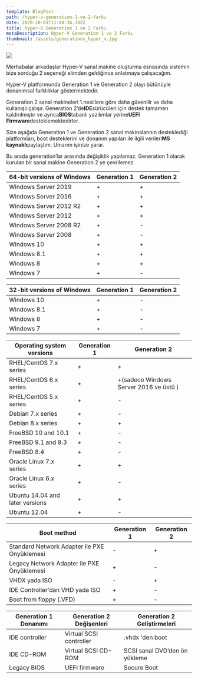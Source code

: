 ```yaml
---
template: BlogPost
path: /hyper-v-generation-1-ve-2-farki
date: 2020-10-01T11:08:36.782Z
title: Hyper-V Generation 1 ve 2 Farkı
metaDescription: Hyper-V Generation 1 ve 2 Farkı
thumbnail: /assets/generations_hyper_v.jpg
---
```

![](/assets/hyper-gen.jpg)

Merhabalar arkadaşlar Hyper-V sanal makine oluşturma esnasında sistemin bize sorduğu 2 seçeneği elimden geldiğince anlatmaya çalışacağım.

Hyper-V platformunda Generation 1 ve Generation 2 olayı bütünüyle donanımsal farklılıklar göstermektedir.

Generation 2 sanal makineleri 1.nesillere göre daha güvenilir ve daha kullanışlı çalışır. Generation 2’de**IDE**sürücüleri için destek tamamen kaldırılmıştır ve ayrıca**BIOS**tabanlı yazılımlar yerine**UEFI Firmware**desteklemektedirler.

Size aşağıda Generation 1 ve Generation 2 sanal makinalarının desteklediği platformları, boot desteklerini ve donanım yapıları ile ilgili verileri**MS kaynaklı**paylaştım. Umarım işinize yarar.

Bu arada generation’lar arasında değişiklik yapılamaz. Generation 1 olarak kurulan bir sanal makine Generation 2 ye çevrilemez.

<!--StartFragment-->

| **64-bit versions of Windows** | **Generation 1** | **Generation 2** |
| ------------------------------ | ---------------- | ---------------- |
| Windows Server 2019            | +                | +                |
| Windows Server 2016            | +                | +                |
| Windows Server 2012 R2         | +                | +                |
| Windows Server 2012            | +                | +                |
| Windows Server 2008 R2         | +                | \-               |
| Windows Server 2008            | +                | \-               |
| Windows 10                     | +                | +                |
| Windows 8.1                    | +                | +                |
| Windows 8                      | +                | +                |
| Windows 7                      | +                | \-               |

<!--EndFragment-->

<!--StartFragment-->

| **32-bit versions of Windows** | **Generation 1** | **Generation 2** |
| ------------------------------ | ---------------- | ---------------- |
| Windows 10                     | +                | \-               |
| Windows 8.1                    | +                | \-               |
| Windows 8                      | +                | \-               |
| Windows 7                      | +                | \-               |

<!--EndFragment-->



<!--StartFragment-->

| Operating system versions       | **Generation 1** | **Generation 2**                       |
| ------------------------------- | ---------------- | -------------------------------------- |
| RHEL/CentOS 7.x series          | +                | +                                      |
| RHEL/CentOS 6.x series          | +                | +(sadece Windows Server 2016 ve üstü ) |
| RHEL/CentOS 5.x series          | +                | \-                                     |
| Debian 7.x series               | +                | \-                                     |
| Debian 8.x series               | +                | +                                      |
| FreeBSD 10 and 10.1             | +                | \-                                     |
| FreeBSD 9.1 and 9.3             | +                | \-                                     |
| FreeBSD 8.4                     | +                | \-                                     |
| Oracle Linux 7.x series         | +                | +                                      |
| Oracle Linux 6.x series         | +                | \-                                     |
| Ubuntu 14.04 and later versions | +                | +                                      |
| Ubuntu 12.04                    | +                | \-                                     |

<!--EndFragment-->



<!--StartFragment-->

| **Boot method**                              | **Generation 1** | **Generation 2** |
| -------------------------------------------- | ---------------- | ---------------- |
| Standard Network Adapter ile PXE Önyüklemesi | \-               | +                |
| Legacy Network Adapter ile PXE Önyüklemesi   | +                | \-               |
| VHDX yada ISO                                | \-               | +                |
| IDE Controller'dan VHD yada ISO              | +                | \-               |
| Boot from floppy (.VFD)                      | +                | \-               |

<!--EndFragment-->



<!--StartFragment-->

| **Generation 1 Donanımı** | **Generation 2 Değişenleri** | **Generation 2 Geliştirmeleri** |
| ------------------------- | ---------------------------- | ------------------------------- |
| IDE controller            | Virtual SCSI controller      | .vhdx 'den boot                 |
| IDE CD-ROM                | Virtual SCSI CD-ROM          | SCSI sanal DVD’den ön yükleme   |
| Legacy BIOS               | UEFI firmware                | Secure Boot                     |

<!--EndFragment-->
